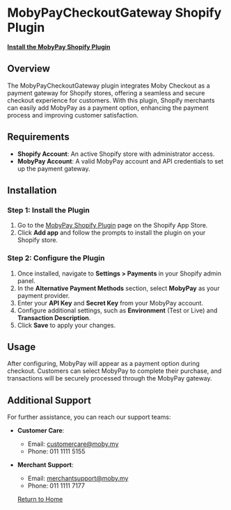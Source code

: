 # MobyPayCheckoutGateway Shopify Plugin

[**Install the MobyPay Shopify Plugin**](https://apps.shopify.com/moby-checkout)

## Overview

The MobyPayCheckoutGateway plugin integrates Moby Checkout as a payment gateway for Shopify stores, offering a seamless and secure checkout experience for customers. With this plugin, Shopify merchants can easily add MobyPay as a payment option, enhancing the payment process and improving customer satisfaction.

## Requirements

- **Shopify Account**: An active Shopify store with administrator access.
- **MobyPay Account**: A valid MobyPay account and API credentials to set up the payment gateway.

## Installation

### Step 1: Install the Plugin

1. Go to the [MobyPay Shopify Plugin](https://apps.shopify.com/moby-checkout) page on the Shopify App Store.
2. Click **Add app** and follow the prompts to install the plugin on your Shopify store.

### Step 2: Configure the Plugin

1. Once installed, navigate to **Settings > Payments** in your Shopify admin panel.
2. In the **Alternative Payment Methods** section, select **MobyPay** as your payment provider.
3. Enter your **API Key** and **Secret Key** from your MobyPay account.
4. Configure additional settings, such as **Environment** (Test or Live) and **Transaction Description**.
5. Click **Save** to apply your changes.

## Usage

After configuring, MobyPay will appear as a payment option during checkout. Customers can select MobyPay to complete their purchase, and transactions will be securely processed through the MobyPay gateway.

## Additional Support

For further assistance, you can reach our support teams:

- **Customer Care**:  
  - Email: [customercare@moby.my](mailto:customercare@moby.my)  
  - Phone: 011 1111 5155

- **Merchant Support**:  
  - Email: [merchantsupport@moby.my](mailto:merchantsupport@moby.my)  
  - Phone: 011 1111 7177

  [Return to Home](../../README.md)
